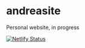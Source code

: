 # andreasite
Personal website, in progress

[![Netlify Status](https://api.netlify.com/api/v1/badges/9ac6c95a-25bb-4f59-81e6-a0a399629ab6/deploy-status)](https://app.netlify.com/sites/stoic-mahavira-8e4c73/deploys)
